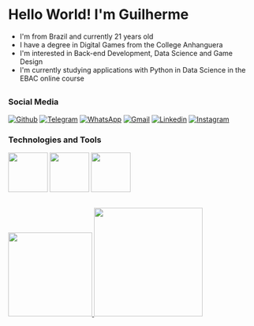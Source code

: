 # Hello World! I'm Guilherme

<ul>
  <li> I'm from Brazil and currently 21 years old </li>
  <li> I have a degree in Digital Games from the College Anhanguera </li>
  <li> I'm interested in Back-end Development, Data Science and Game Design </li>
  <li> I'm currently studying applications with Python in Data Science in the EBAC online course</li>
</ul>

##

### Social Media
[![Github](https://img.shields.io/badge/GitHub-100000?style=for-the-badge&logo=github&logoColor=white)](https://github.com/PinguinCoding)
[![Telegram](https://img.shields.io/badge/Telegram-00CED1?style=for-the-badge&logo=telegram&logoColor=white)](https://t.me/GuilhermeSanMa)
[![WhatsApp](https://img.shields.io/badge/WhatsApp-green?style=for-the-badge&logo=whatsapp&logoColor=white)](https://wa.me/5543996149408)
[![Gmail](https://img.shields.io/badge/Gmail-red?style=for-the-badge&logo=gmail&logoColor=white)](https://criarmeulink.com.br/u/1672754943)
[![Linkedin](https://img.shields.io/badge/Linkedin-blue?style=for-the-badge&logo=linkedin&logoColor=white)](https://www.linkedin.com/in/guilherme-sant-ana-mathias-220056205/)
[![Instagram](https://img.shields.io/badge/Instagram-DC143C?style=for-the-badge&logo=instagram&logoColor=white)](https://www.instagram.com/guilherme_smathias/)


### Technologies and Tools

<div> 
  <a syle="display: flex;align-items: center">
    <img height="80em" src="https://cdn.jsdelivr.net/gh/devicons/devicon/icons/python/python-original-wordmark.svg">
    <img height="80em" src="https://cdn.jsdelivr.net/gh/devicons/devicon/icons/java/java-original-wordmark.svg">
    <img height ="80em" src="https://cdn.jsdelivr.net/gh/devicons/devicon/icons/pycharm/pycharm-original-wordmark.svg">
  </a>
</div>

##

<a href="https://github.com/PinguinCoding"> 
  <img height="170em" src="https://github-readme-stats.vercel.app/api/top-langs/?username=PinguinCoding&layout=compact&langs_count=16&theme=dracula&card_width=250"> 
  <img height="220em" src="https://github-readme-stats.vercel.app/api?username=PinguinCoding&show_icons=true&theme=dracula">
</a>

##


